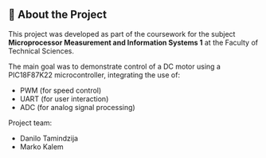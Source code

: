 ## 📘 About the Project

This project was developed as part of the coursework for the subject **Microprocessor Measurement and Information Systems 1** at the Faculty of Technical Sciences.

The main goal was to demonstrate control of a DC motor using a PIC18F87K22 microcontroller, integrating the use of:
- PWM (for speed control)
- UART (for user interaction)
- ADC (for analog signal processing)

Project team:
- Danilo Tamindzija
- Marko Kalem

  
